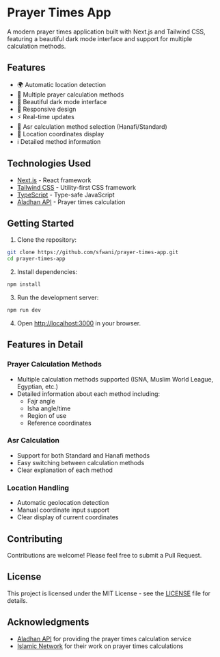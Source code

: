 # Prayer Times App

A modern prayer times application built with Next.js and Tailwind CSS, featuring a beautiful dark mode interface and support for multiple calculation methods.

## Features

- 🌍 Automatic location detection
- 🕌 Multiple prayer calculation methods
- 🎨 Beautiful dark mode interface
- 📱 Responsive design
- ⚡ Real-time updates
- 🔄 Asr calculation method selection (Hanafi/Standard)
- 📍 Location coordinates display
- ℹ️ Detailed method information

## Technologies Used

- [Next.js](https://nextjs.org/) - React framework
- [Tailwind CSS](https://tailwindcss.com/) - Utility-first CSS framework
- [TypeScript](https://www.typescriptlang.org/) - Type-safe JavaScript
- [Aladhan API](https://aladhan.com/prayer-times-api) - Prayer times calculation

## Getting Started

1. Clone the repository:
```bash
git clone https://github.com/sfwani/prayer-times-app.git
cd prayer-times-app
```

2. Install dependencies:
```bash
npm install
```

3. Run the development server:
```bash
npm run dev
```

4. Open [http://localhost:3000](http://localhost:3000) in your browser.

## Features in Detail

### Prayer Calculation Methods
- Multiple calculation methods supported (ISNA, Muslim World League, Egyptian, etc.)
- Detailed information about each method including:
  - Fajr angle
  - Isha angle/time
  - Region of use
  - Reference coordinates

### Asr Calculation
- Support for both Standard and Hanafi methods
- Easy switching between calculation methods
- Clear explanation of each method

### Location Handling
- Automatic geolocation detection
- Manual coordinate input support
- Clear display of current coordinates

## Contributing

Contributions are welcome! Please feel free to submit a Pull Request.

## License

This project is licensed under the MIT License - see the [LICENSE](LICENSE) file for details.

## Acknowledgments

- [Aladhan API](https://aladhan.com/prayer-times-api) for providing the prayer times calculation service
- [Islamic Network](https://islamic.network/) for their work on prayer times calculations
